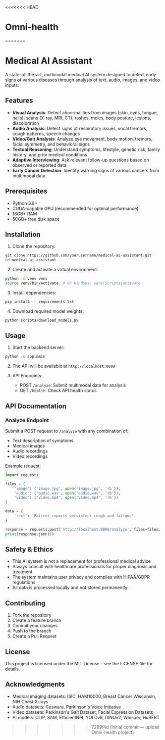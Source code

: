 <<<<<<< HEAD
# Omni-health
=======
# Medical AI Assistant

A state-of-the-art, multimodal medical AI system designed to detect early signs of various diseases through analysis of text, audio, images, and video inputs.

## Features

- **Visual Analysis**: Detect abnormalities from images (skin, eyes, tongue, nails), scans (X-ray, MRI, CT), rashes, moles, body posture, lesions, discoloration
- **Audio Analysis**: Detect signs of respiratory issues, vocal tremors, cough patterns, speech changes
- **Video/Gait Analysis**: Analyze eye movement, body motion, tremors, facial symmetry, and behavioral signs
- **Textual Reasoning**: Understand symptoms, lifestyle, genetic risk, family history, and prior medical conditions
- **Adaptive Interviewing**: Ask relevant follow-up questions based on observed or reported data
- **Early Cancer Detection**: Identify warning signs of various cancers from multimodal data

## Prerequisites

- Python 3.8+
- CUDA-capable GPU (recommended for optimal performance)
- 16GB+ RAM
- 50GB+ free disk space

## Installation

1. Clone the repository:
```bash
git clone https://github.com/yourusername/medical-ai-assistant.git
cd medical-ai-assistant
```

2. Create and activate a virtual environment:
```bash
python -m venv venv
source venv/bin/activate  # On Windows: venv\Scripts\activate
```

3. Install dependencies:
```bash
pip install -r requirements.txt
```

4. Download required model weights:
```bash
python scripts/download_models.py
```

## Usage

1. Start the backend server:
```bash
python -m app.main
```

2. The API will be available at `http://localhost:8000`

3. API Endpoints:
   - POST `/analyze`: Submit multimodal data for analysis
   - GET `/health`: Check API health status

## API Documentation

### Analyze Endpoint

Submit a POST request to `/analyze` with any combination of:
- Text description of symptoms
- Medical images
- Audio recordings
- Video recordings

Example request:
```python
import requests

files = {
    'image': ('image.jpg', open('image.jpg', 'rb')),
    'audio': ('audio.wav', open('audio.wav', 'rb')),
    'video': ('video.mp4', open('video.mp4', 'rb'))
}

data = {
    'text': 'Patient reports persistent cough and fatigue'
}

response = requests.post('http://localhost:8000/analyze', files=files, data=data)
print(response.json())
```

## Safety & Ethics

- This AI system is not a replacement for professional medical advice
- Always consult with healthcare professionals for proper diagnosis and treatment
- The system maintains user privacy and complies with HIPAA/GDPR regulations
- All data is processed locally and not stored permanently

## Contributing

1. Fork the repository
2. Create a feature branch
3. Commit your changes
4. Push to the branch
5. Create a Pull Request

## License

This project is licensed under the MIT License - see the LICENSE file for details.

## Acknowledgments

- Medical imaging datasets: ISIC, HAM10000, Breast Cancer Wisconsin, NIH Chest X-rays
- Audio datasets: Coswara, Parkinson's Voice Initiative
- Video datasets: Parkinson's Gait Dataset, Facial Expression Datasets
- AI models: CLIP, SAM, EfficientNet, YOLOv8, DINOv2, Whisper, HuBERT 
>>>>>>> 7289f4d (Initial commit — upload Omni-health project)
